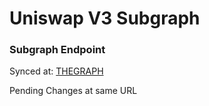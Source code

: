 # Uniswap V3 Subgraph

### Subgraph Endpoint 

Synced at: [THEGRAPH](https://api.thegraph.com/subgraphs/name/3700rpm/zksync-dex)

Pending Changes at same URL
